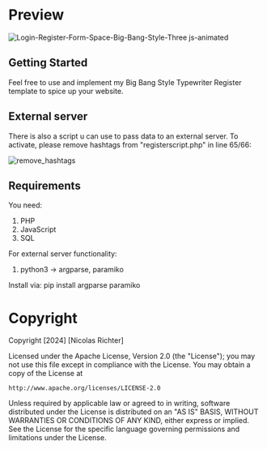 # Preview

![Login-Register-Form-Space-Big-Bang-Style-Three js-animated](https://github.com/niggonator/Login-Register-Form-Space-Big-Bang-Style-Three.js-animated/assets/167204297/22e821d6-a982-444a-8563-0fef8a3cf889)

## Getting Started
Feel free to use and implement my Big Bang Style Typewriter Register template to spice up your website.

## External server
There is also a script u can use to pass data to an external server. 
To activate, please remove hashtags from "registerscript.php" in line 65/66:

![remove_hashtags](https://github.com/niggonator/Login-Register-Form-Space-Big-Bang-Style-Three.js-animated/assets/167204297/39e5b4a3-dd3c-4b51-98b5-008358e3c515)

## Requirements
You need:
1. PHP
2. JavaScript
3. SQL

For external server functionality:
1. python3
   -> argparse, paramiko

Install via: pip install argparse paramiko

# Copyright

Copyright [2024] [Nicolas Richter]

Licensed under the Apache License, Version 2.0 (the "License");
you may not use this file except in compliance with the License.
You may obtain a copy of the License at

    http://www.apache.org/licenses/LICENSE-2.0

Unless required by applicable law or agreed to in writing, software
distributed under the License is distributed on an "AS IS" BASIS,
WITHOUT WARRANTIES OR CONDITIONS OF ANY KIND, either express or implied.
See the License for the specific language governing permissions and
limitations under the License.
